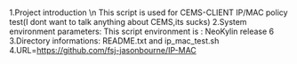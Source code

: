 #
1.Project introduction \n
This script is used for CEMS-CLIENT IP/MAC policy test(I dont want to talk anything about CEMS,its sucks)
2.System environment parameters:
This script environment is : NeoKylin release 6
3.Directory informations:
README.txt and  ip_mac_test.sh
4.URL=https://github.com/fsj-jasonbourne/IP-MAC


